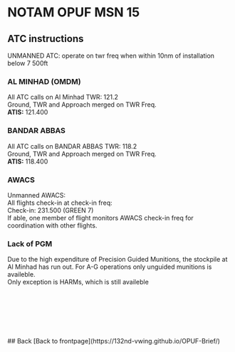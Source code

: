 # NOTAM OPUF MSN 15

## ATC instructions
UNMANNED ATC: operate on twr freq when within 10nm of installation below 7 500ft<br>



### AL MINHAD (OMDM)
All ATC calls on Al Minhad TWR: 121.2 <br>
Ground, TWR and Approach merged on TWR Freq. <br>
**ATIS:** 121.400<br>


### BANDAR ABBAS
All ATC calls on BANDAR ABBAS TWR: 118.2 <br>
Ground, TWR and Approach merged on TWR Freq. <br>
**ATIS:** 118.400<br>



### AWACS
Unmanned AWACS:<br>
All flights check-in at check-in freq: <br>
Check-in: 231.500 (GREEN 7)<br>
If able, one member of flight monitors AWACS check-in freq for coordination with other flights.<br>



### Lack of PGM
Due to the high expenditure of Precision Guided Munitions, the stockpile at Al Minhad has run out. For A-G operations only unguided munitions is availeble. <br>
Only exception is HARMs, which is still availeble






<br>
<br>
<br>
<br>
<br>
<br>
## Back
[Back to frontpage](https://132nd-vwing.github.io/OPUF-Brief/)